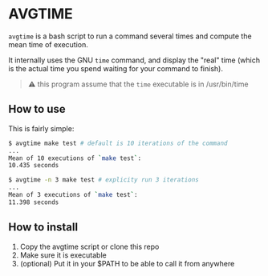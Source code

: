 # AVGTIME

`avgtime` is a bash script to run a command several times and compute the mean time of execution.

It internally uses the GNU `time` command, and display the "real" time (which is the actual time you spend waiting for your command to finish).

> :warning: this program assume that the `time` executable is in /usr/bin/time

## How to use

This is fairly simple:

```bash
$ avgtime make test # default is 10 iterations of the command
...
Mean of 10 executions of `make test`:
10.435 seconds
```

```bash
$ avgtime -n 3 make test # explicity run 3 iterations
...
Mean of 3 executions of `make test`:
11.398 seconds
```

## How to install

1. Copy the avgtime script or clone this repo
2. Make sure it is executable
3. (optional) Put it in your $PATH to be able to call it from anywhere

